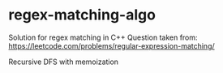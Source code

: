 # regex-matching-algo

Solution for regex matching in C++
Question taken from: https://leetcode.com/problems/regular-expression-matching/

Recursive DFS with memoization
